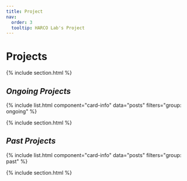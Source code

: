 ```yaml
---
title: Project
nav:
  order: 3
  tooltip: HARCO Lab's Project
---
```


# <i class="fas fa-lightbulb"></i> **Projects**


{% include section.html %}

## <i class="fas fa-paper-plane"></i> *Ongoing Projects*
{% include list.html 
component="card-info" 
data="posts" 
filters="group: ongoing" %}

{% include section.html %}

## <i class="far fa-paper-plane"></i> *Past Projects*
{% include list.html 
component="card-info" 
data="posts" 
filters="group: past" %}

{% include section.html %}




